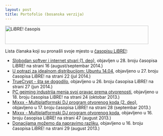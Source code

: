 ```yaml
---
layout: post
title: Portofolio (bosanska verzija)
---
```


<a href="https://libre.lugons.org/"><img title="LiBRE! časopis o slobodnom softveru" src="https://libre.lugons.org/wp-content/uploads/baneri/libre-468-60-lat.png" alt="LiBRE! časopis" style="width:468px;height:60px;border:0px;" /></a>

Lista članaka koji su pronašli svoje mjesto u [časopisu LiBRE!](https://libre.lugons.org/):

* [Slobodan softver i internet stvari (1. deo)](https://libre.lugons.org/index.php/broj-28/), objavljen u 28. broju časopisa LiBRE! na strani 16 (august/septembar 2014.)
* [U potrazi za idealnom distribucijom: Ubuntu 14.04](https://libre.lugons.org/index.php/broj-27/), objavljeno u 27. broju časopisa LiBRE! na strani 22 (jul 2014.)
* [TrueCrypt - šta se dogodilo](https://libre.lugons.org/index.php/broj-26/), objavljeno u 26. broju časopisa LiBRE! na strani 27 (jun 2014.)
* [PC gejming industrija menja svoj pravac prema otvorenosti](https://libre.lugons.org/index.php/broj_18/), objavljeno u 18. broju časopisa LiBRE! na strani 24 (oktobar 2013.)
* [Mixxx - Multiplatformski DJ program otvorenog koda (2. deo)](https://libre.lugons.org/index.php/broj_17/), objavljeno u 17. broju časopisa LiBRE! na strani 28 (septembar 2013.)
* [Mixxx - Multiplatformski DJ program otvorenog koda](https://libre.lugons.org/index.php/broj_16/), objavljeno u 16. broju časopisa LiBRE! na strani 47 (august 2013.)
* [Donacijama možemo da napravimo razliku](https://libre.lugons.org/index.php/broj_16/), objavljeno u 16. broju časopisa LiBRE! na strani 29 (august 2013.)
